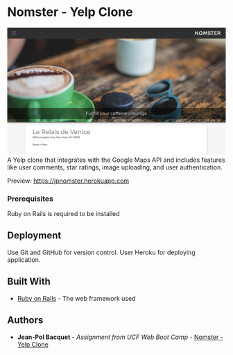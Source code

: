 # Nomster - Yelp Clone
![Image of Nomster](app/assets/images/nomster-preview.png)
A Yelp clone that integrates with the Google Maps API and includes features like user comments, star ratings, image uploading, and user authentication.

Preview:
https://jpnomster.herokuapp.com


### Prerequisites

Ruby on Rails is required to be installed



## Deployment

Use Git and GitHub for version control. User Heroku for deploying application.

## Built With

* [Ruby on Rails](https://guides.rubyonrails.org/) - The web framework used



## Authors


* **Jean-Pol Bacquet** - *Assignment from UCF Web Boot Camp* - [Nomster - Yelp Clone](https://github.com/jeanpolbac/nomster-jp-bacquet)


